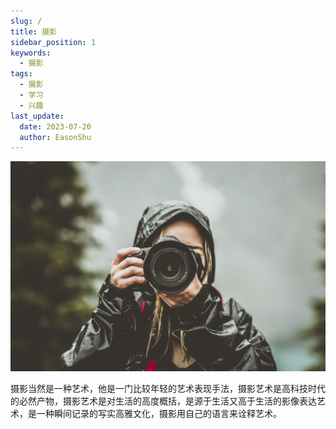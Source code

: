 ```yaml
---
slug: /
title: 摄影
sidebar_position: 1
keywords:
  - 摄影
tags:
  - 摄影
  - 学习
  - 兴趣
last_update:
  date: 2023-07-20
  author: EasonShu
---
```

![cIRFCGVXdE](home/images/cIRFCGVXdE.jpg)

摄影当然是一种艺术，他是一门比较年轻的艺术表现手法，摄影艺术是高科技时代的必然产物，摄影艺术是对生活的高度概括，是源于生活又高于生活的影像表达艺术，是一种瞬间记录的写实高雅文化，摄影用自己的语言来诠释艺术。
